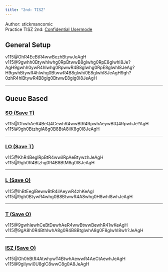 ```yaml
---
title: "2nd: TISZ"
---
```

Author: stickmancomic<br>
Practice TISZ 2nd: [Confidential Usermode](https://himitsuconfidential.github.io/downstack-practice/usermode.html/=[TISZ]p4,*p7)

## General Setup
<fumen>v115@OhR4EeBtR4wwBezhBtywJeAgH</fumen>
<solution>v115@9gwhh0Btywhlwhg0RpBtwwB8glwhg0RpE8glwhI8Je?AgH9gwhh0ywR4hlwhg0RpwwR4B8glwhg0RpE8glwhI8JeAg?H9gwhBtywR4hlwhg0BtwwR4B8glwhi0E8glwhI8JeAgH9gh?0zhR4hlBtywR4B8glg0BtwwE8glg0I8JeAgH</solution>

___
## Queue Based
<section id="so-t">
<a href="#so-t">
<span class="hanchor" arialabel="Anchor"><h3><span class="mino">SO</span> (Save <span class="mino">T</span>)</h3></span>
</a>
<fumen>v115@GhwhAeR4BeQ4CewhR4wwBtR4RpwhAeywBtQ4RpwhJe?AgH</fumen> <fumen>v115@9gh0BtzhglA8g0B8BtA8ilK8g0I8JeAgH</fumen>
</section>
<hr class="small hr">
<section id="lo-t">
<a href="#lo-t">
<span class="hanchor" arialabel="Anchor"><h3><span class="mino">LO</span> (Save <span class="mino">T</span>)</h3></span>
</a>
<fumen>v115@KhR4BeglRpBtR4wwilRpAeBtywzhJeAgH</fumen> <fumen>v115@9gh0R4Btzhg0R4B8BtM8g0I8JeAgH</fumen>
</section>
<hr class="small hr">
<section id="l-o">
<a href="#l-o">
<span class="hanchor" arialabel="Anchor"><h3><span class="mino">L</span> (Save <span class="mino">O</span>)</h3></span>
</a>
<fumen>v115@IhBtEeglBewwBtR4ilAeywR4zhKeAgl</fumen> <fumen>v115@9gh0BtywR4whg0B8BtwwR4A8whg0H8whI8whJeAgH</fumen>
</section>
<hr class="small hr">
<section id="t-o">
<a href="#t-o">
<span class="hanchor" arialabel="Anchor"><h3><span class="mino">T</span> (Save <span class="mino">O</span>)</h3></span>
</a>
<fumen>v115@9gwhIewhCeBtDewhAeR4wwBtwwBewhR41wKeAgH</fumen> <fumen>v115@9gA8h0R4BthlwhA8g0R4B8BtglwhA8g0F8glwhI8wh?JeAgH</fumen>
</section>
<hr class="small hr">
<section id="isz-o">
<a href="#isz-o">
<span class="hanchor" arialabel="Anchor"><h3><span class="mino">ISZ</span> (Save <span class="mino">O</span>)</h3></span>
</a>
<fumen>v115@Gh0hBtR4AtwhywT4BtwhAewwR4AeCtAewhJeAgH</fumen> <fumen>v115@9gilywi0U8glC8wwC8g0A8JeAgH</fumen>
</section>